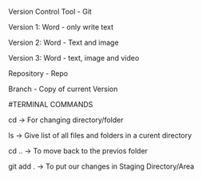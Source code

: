 

Version Control Tool - Git 


Version 1: Word - only write text

Version 2: Word - Text and image

Version 3: Word - text, image and video

Repository - Repo

Branch - Copy of current Version


#TERMINAL COMMANDS

cd -> For changing directory/folder

ls -> Give list of all files and folders in a curent directory

cd ..  -> To move back to the previos folder

git add . -> To put our changes in Staging Directory/Area